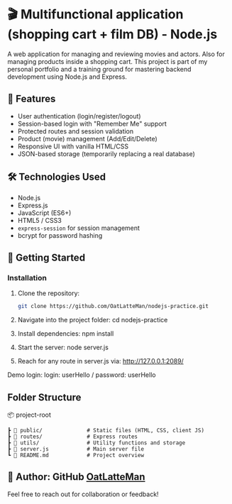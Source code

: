# 🎬 Multifunctional application (shopping cart + film DB) - Node.js

A web application for managing and reviewing movies and actors. Also
for managing products inside a shopping cart. This project is part of my personal portfolio and a training ground for mastering backend development using Node.js and Express.

## 📌 Features

- User authentication (login/register/logout)
- Session-based login with "Remember Me" support
- Protected routes and session validation
- Product (movie) management (Add/Edit/Delete)
- Responsive UI with vanilla HTML/CSS
- JSON-based storage (temporarily replacing a real database)

## 🛠️ Technologies Used

- Node.js
- Express.js
- JavaScript (ES6+)
- HTML5 / CSS3
- `express-session` for session management
- bcrypt for password hashing

## 🚀 Getting Started

### Installation

1. Clone the repository:
   ```bash
   git clone https://github.com/OatLatteMan/nodejs-practice.git

2. Navigate into the project folder:
    cd nodejs-practice

3. Install dependencies:
    npm install

4. Start the server:
    node server.js

5. Reach for any route in server.js via:
    http://127.0.0.1:2089/


Demo login:
    login: userHello / password: userHello


## Folder Structure

📦 project-root

    ┣ 📂 public/              # Static files (HTML, CSS, client JS)
    ┣ 📂 routes/              # Express routes
    ┣ 📂 utils/               # Utility functions and storage
    ┣ 📜 server.js            # Main server file
    ┗ 📜 README.md            # Project overview


## 👤 Author: GitHub [OatLatteMan](https://github.com/OatLatteMan)

Feel free to reach out for collaboration or feedback!
